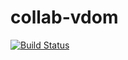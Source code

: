 # collab-vdom

[![Build Status](https://travis-ci.org/dennis84/collab-vdom.svg)](https://travis-ci.org/dennis84/collab-vdom)
